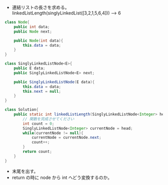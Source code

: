 - 連結リストの長さを求める。
  linkedListLength(singlyLinkedList([3,2,1,5,6,4])) --> 6

```java
class Node{
    public int data;
    public Node next;

    public Node(int data){
        this.data = data;
    }
}

class SinglyLinkedListNode<E>{
    public E data;
    public SinglyLinkedListNode<E> next;

    public SinglyLinkedListNode(E data){
        this.data = data;
        this.next = null;
    }
}

class Solution{
    public static int linkedListLength(SinglyLinkedListNode<Integer> head){
        // 関数を完成させてください
        int count = 0;
        SinglyLinkedListNode<Integer> currentNode = head;
        while(currentNode != null){
            currentNode = currentNode.next;
            count++;
        }
        return count;
    }
}
```

- 末尾を出す。
- return の時に node から int へどう変換するのか。
